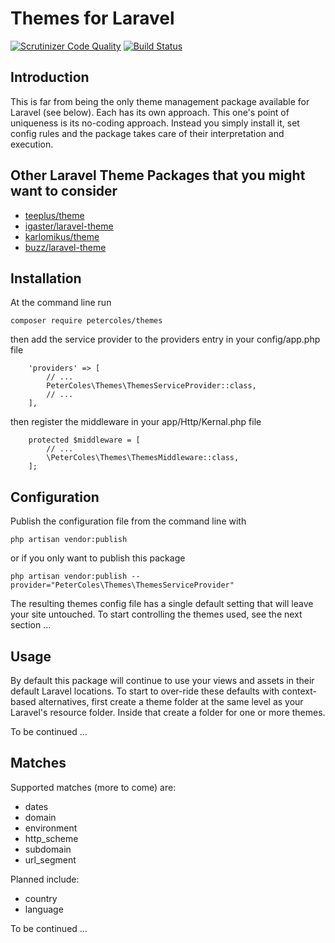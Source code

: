 # Themes for Laravel

[![Scrutinizer Code Quality](https://scrutinizer-ci.com/g/petercoles/Themes/badges/quality-score.png?b=master)](https://scrutinizer-ci.com/g/petercoles/Themes/?branch=master)
[![Build Status](https://scrutinizer-ci.com/g/petercoles/Themes/badges/build.png?b=master)](https://scrutinizer-ci.com/g/petercoles/Themes/build-status/master)

## Introduction
This is far from being the only theme management package available for Laravel (see below). Each has its own approach. This one's point of uniqueness is its no-coding approach. Instead you simply install it, set config rules and the package takes care of their interpretation and execution.

## Other Laravel Theme Packages that you might want to consider
+ [teeplus/theme](https://packagist.org/packages/teepluss/theme)
+ [igaster/laravel-theme](https://packagist.org/packages/igaster/laravel-theme)
+ [karlomikus/theme](https://packagist.org/packages/karlomikus/theme)
+ [buzz/laravel-theme](https://packagist.org/packages/buzz/laravel-theme)

## Installation

At the command line run

```
composer require petercoles/themes
```

then add the service provider to the providers entry in your config/app.php file

```
    'providers' => [
        // ...
        PeterColes\Themes\ThemesServiceProvider::class,
        // ...
    ],
```

then register the middleware in your app/Http/Kernal.php file

```
    protected $middleware = [
        // ...
        \PeterColes\Themes\ThemesMiddleware::class,
    ];
```

## Configuration

Publish the configuration file from the command line with

```
php artisan vendor:publish
```

or if you only want to publish this package

```
php artisan vendor:publish --provider="PeterColes\Themes\ThemesServiceProvider"
```

The resulting themes config file has a single default setting that will leave your site untouched. To start controlling the themes used, see the next section ...

## Usage

By default this package will continue to use your views and assets in their default Laravel locations. To start to over-ride these defaults with context-based alternatives, first create a theme folder at the same level as your Laravel's resource folder. Inside that create a folder for one or more themes.

To be continued ...

## Matches

Supported matches (more to come) are:

+ dates
+ domain
+ environment
+ http_scheme
+ subdomain
+ url_segment

Planned include:

+ country
+ language

To be continued ...